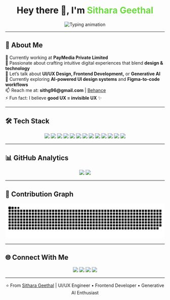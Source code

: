<h1 align="center">
  Hey there 👋, I'm <span style="color:#6FDA44;">Sithara Geethal</span>
</h1>

<p align="center">
  <img src="https://readme-typing-svg.herokuapp.com?color=%236FDA44&size=28&center=true&vCenter=true&width=650&lines=UI%2FUX+Engineer;Frontend+Developer;Generative+AI+Enthusiast;Always+Learning+%26+Creating!" alt="Typing animation" />
</p>

---

## 🧠 About Me

<p align="left">
💼 Currently working at <b>PayMedia Private Limited</b><br>
🎨 Passionate about crafting intuitive digital experiences that blend <b>design & technology</b><br>
💬 Let’s talk about <b>UI/UX Design, Frontend Development,</b> or <b>Generative AI</b><br>
🌱 Currently exploring <b>AI-powered UI design systems</b> and <b>Figma-to-code workflows</b><br>
📫 Reach me at: <b>sithg96@gmail.com</b> | <a href="https://www.behance.net/sithjyawera">Behance</a><br>
⚡ Fun fact: I believe <b>good UX = invisible UX</b> ✨
</p>

---

## 🛠️ Tech Stack

<p align="center">
  <img src="https://img.shields.io/badge/-HTML5-05122A?style=flat&logo=HTML5" />
  <img src="https://img.shields.io/badge/-CSS3-05122A?style=flat&logo=CSS3&logoColor=1572B6" />
  <img src="https://img.shields.io/badge/-JavaScript-05122A?style=flat&logo=javascript" />
  <img src="https://img.shields.io/badge/-TypeScript-05122A?style=flat&logo=typescript" />
  <img src="https://img.shields.io/badge/-Vue.js-05122A?style=flat&logo=vue.js" />
  <img src="https://img.shields.io/badge/-Vuetify-05122A?style=flat&logo=vuetify" />
  <img src="https://img.shields.io/badge/-Figma-05122A?style=flat&logo=figma" />
  <img src="https://img.shields.io/badge/-Adobe%20XD-05122A?style=flat&logo=adobexd" />
  <img src="https://img.shields.io/badge/-Illustrator-05122A?style=flat&logo=adobe-illustrator" />
  <img src="https://img.shields.io/badge/-Photoshop-05122A?style=flat&logo=adobe-photoshop" />
  <img src="https://img.shields.io/badge/-Git-05122A?style=flat&logo=git" />
  <img src="https://img.shields.io/badge/-GitHub-05122A?style=flat&logo=github" />
  <img src="https://img.shields.io/badge/-VS%20Code-05122A?style=flat&logo=visual-studio-code&logoColor=007ACC" />
</p>

---

## 📊 GitHub Analytics

<p align="center">
  <img height="180em" src="https://github-readme-stats.vercel.app/api?username=SitharaGJ&show_icons=true&theme=github_dark&hide_border=true&include_all_commits=true&count_private=true" />
  <img height="180em" src="https://github-readme-stats.vercel.app/api/top-langs/?username=SitharaGJ&layout=compact&theme=github_dark&hide_border=true" />
</p>

---

## 🐍 Contribution Graph

<p align="center">
  <img src="https://raw.githubusercontent.com/Platane/snk/output/github-contribution-grid-snake.svg" alt="GitHub Snake Animation" />
</p>


---

## 🌐 Connect With Me

<p align="center">
  <a href="mailto:sithg96@gmail.com"><img src="https://img.shields.io/badge/Gmail-D14836?style=flat&logo=gmail&logoColor=white" /></a>
  <a href="https://www.linkedin.com/in/sitharageethal/"><img src="https://img.shields.io/badge/LinkedIn-0077B5?style=flat&logo=linkedin&logoColor=white" /></a>
  <a href="https://www.behance.net/sithjyawera"><img src="https://img.shields.io/badge/Behance-1769FF?style=flat&logo=behance&logoColor=white" /></a>
  <a href="https://dribbble.com/SitharaGJ"><img src="https://img.shields.io/badge/Dribbble-EA4C89?style=flat&logo=dribbble&logoColor=white" /></a>
</p>

---

<p align="center">⭐ From <a href="https://github.com/SitharaGJ">Sithara Geethal</a> | UI/UX Engineer • Frontend Developer • Generative AI Enthusiast</p>
